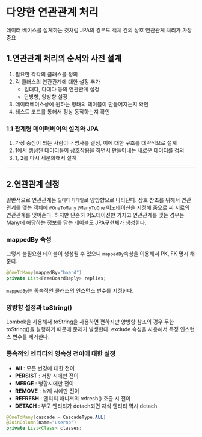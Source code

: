 # 다양한 연관관계 처리 
데이터 베이스를 설계하는 것처럼 JPA의 경우도 객체 간의 상호 연관관계 처리가 가장 중요 

## 1.연관관계 처리의 순서와 사전 설계 
1. 필요한 각각의 클래스를 정의 
2. 각 클래스의 연관관계에 대한 설정 추가 
    - 일대다, 다대다 등의 연관관계 설정
    - 단방향, 양방향 설정 
3. 데이터베이스상에 원하는 형태의 테이블이 만들어지는지 확인 
4. 테스트 코드를 통해서 정상 동작하는지 확인 

### 1.1 관계형 데이터베이의 설계와 JPA 
1. 가장 중심이 되는 사람이나 명사를 결정, 이에 대한 구조를 대략적으로 설계
2. 1에서 생성된 데이터들이 상호작용을 하면서 만들어내는 새로운 데이터를 정의 
3. 1, 2를 다시 세분화해서 설계
---
## 2.연관관계 설정 

일반적으로 연관관계는 `일대다` `다대일`로 양방향으로 나타난다. 상호 참조를 위해서 
연관관계를 맺는 객체에 `@OneToMany` `@ManyToOne` 어노테이션을 지정해 줌으로 써 서로의 연관관계를 맺어준다. 
하지만 단순히 어노테이션만 가지고 연관관계를 맺는 경우는 Many에 해당하는 정보를 담는 테이블도 JPA구현체가 생성한다. 

### mappedBy 속성
그렇게 불필요한 테이블이 생성될 수 있으니 `mappedBy`속성을 이용해서 PK, FK 명시 해 준다. 
```java
@OneToMany(mappedBy="board")
private List<FreeBoardReply> replies;
```
`mappedBy`는 종속적인 클래스의 인스턴스 변수를 지정한다. 

### 양방향 설정과 toString()
Lombok을 사용해서 toString을 사용하면 편하지만 양방향 참조의 경우 무한 toString()을 실행하기 때문에 문제가 발생한다. exclude 속성을 사용해서 특정 인스턴스 변수를 제거한다. 

### 종속적인 엔티티의 영속성 전이에 대한 설정 
- **All**    : 모든 변경에 대한 전이 
- **PERSIST** :  저장 시에만 전이
- **MERGE** :  병합시에만 전이
- **REMOVE**  :  삭제 시에만 전이 
- **REFRESH** : 엔티티 매니저의 refresh() 호출 시 전이
- **DETACH**  :  부모 엔티티가 detach되면 자식 엔티티 역시 detach
```java
@OneToMany(cascade = CascadeType.ALL)
@JoinColumn(name="userno")
private List<Class> classes;
```